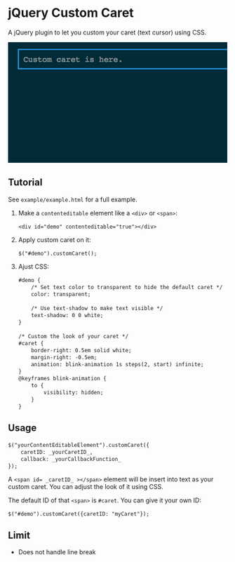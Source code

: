 # jQuery Custom Caret

A jQuery plugin to let you custom your caret (text cursor) using CSS.

![](demo.gif)

## Tutorial

See `example/example.html` for a full example.

1. Make a `contenteditable` element like a `<div>` or `<span>`:

	```
	<div id="demo" contenteditable="true"></div>
	```
	
2. Apply custom caret on it:

	```
	$("#demo").customCaret();
	```
	
3. Ajust CSS:

	```
	#demo {
		/* Set text color to transparent to hide the default caret */
		color: transparent;

		/* Use text-shadow to make text visible */
		text-shadow: 0 0 white;
	}
	
	/* Custom the look of your caret */
	#caret {
		border-right: 0.5em solid white;
		margin-right: -0.5em;
		animation: blink-animation 1s steps(2, start) infinite;
	}
	@keyframes blink-animation {
		to {
			visibility: hidden;
		}
	}
	```
	
## Usage

	$("yourContentEditableElement").customCaret({
		caretID: _yourCaretID_,
		callback: _yourCallbackFunction_
	});
	
A `<span id= _caretID_ ></span>` element will be insert into text as your custom caret. You can adjust the look of it using CSS.

The default ID of that `<span>` is `#caret`. You can give it your own ID:

	$("#demo").customCaret({caretID: "myCaret"});

## Limit

- Does not handle line break